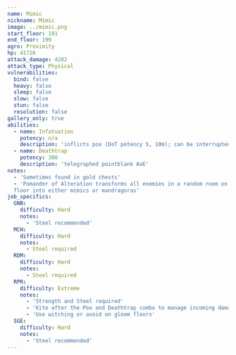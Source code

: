 ```yaml
---
name: Mimic
nickname: Mimic
image: ../mimic.png
start_floor: 191
end_floor: 199
agro: Proximity
hp: 41726
attack_damage: 4202
attack_type: Physical
vulnerabilities:
  bind: false
  heavy: false
  sleep: false
  slow: false
  stun: false
  resolution: false
gallery_only: true
abilities:
  - name: Infatuation
    potency: n/a
    description: 'inflicts pox (DoT potency 5, 10m); can be interrupted'
  - name: Deathtrap
    potency: 300
    description: 'telegraphed pointblank AoE'
notes:
  - 'Sometimes found in gold chests'
  - 'Pomander of Alteration transforms all enemies in a random room on the next
  floor into either mimics or mandragoras'
job_specifics:
  GNB:
    difficulty: Hard
    notes:
      - 'Steel recommended'
  MCH:
    difficulty: Hard
    notes:
      - Steel required
  RDM:
    difficulty: Hard
    notes:
      - Steel required
  RPR:
    difficulty: Extreme
    notes:
      - 'Strength and Steel required'
      - 'Kite after the Pox and Deathtrap combo to manage incoming damage'
      - 'Use witching or avoid on gloom floors'
  SGE:
    difficulty: Hard
    notes:
      - 'Steel recommended'
---
```

